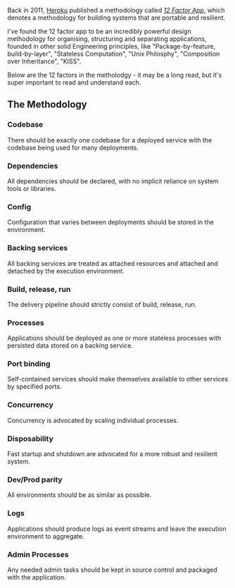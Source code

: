 Back in 2011, [Heroku](https://en.wikipedia.org/wiki/Heroku) published a methodology called [*12 Factor App*](https://en.wikipedia.org/wiki/Twelve-Factor_App_methodology), which denotes a methodology for building systems that are portable and resilient.

I've found the 12 factor app to be an incredibly powerful design methodology for organising, structuring and separating applications, founded in other solid Engineering principles, like "Package-by-feature, build-by-layer", "Stateless Computation", "Unix Philosphy", "Composition over Inheritance", "KISS". 

Below are the 12 factors in the metholodgy - it may be a long read, but it's super important to read and understand each.

## The Methodology

### Codebase
There should be exactly one codebase for a deployed service with the codebase being used for many deployments.

### Dependencies
All dependencies should be declared, with no implicit reliance on system tools or libraries.

### Config 
Configuration that varies between deployments should be stored in the environment.

### Backing services
All backing services are treated as attached resources and attached and detached by the execution environment.

### Build, release, run
The delivery pipeline should strictly consist of build, release, run.

### Processes
Applications should be deployed as one or more stateless processes with persisted data stored on a backing service.

### Port binding
Self-contained services should make themselves available to other services by specified ports.

### Concurrency
Concurrency is advocated by scaling individual processes.

### Disposability
Fast startup and shutdown are advocated for a more robust and resilient system.

### Dev/Prod parity
All environments should be as similar as possible.

### Logs
Applications should produce logs as event streams and leave the execution environment to aggregate.

### Admin Processes
Any needed admin tasks should be kept in source control and packaged with the application.
